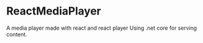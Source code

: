 # ReactMediaPlayer
A media player made with react and react player
Using .net core for serving content.
